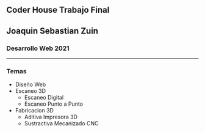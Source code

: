 
## Coder House Trabajo Final
## Joaquin Sebastian Zuin
### Desarrollo Web 2021


------------
### Temas

- Diseño Web
- Escaneo 3D
  - Escaneo Digital
  - Escaneo Punto a Punto
- Fabricacion 3D
    - Aditiva Impresora 3D
    - Sustractiva Mecanizado CNC 